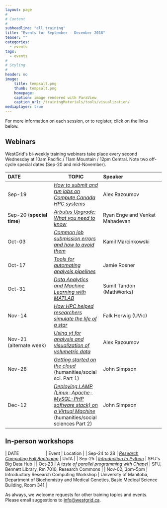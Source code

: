 ```yaml
---
layout: page
#
# Content
#
subheadline: "all training"
title: "Events for September - December 2018"
teaser: ""
categories:
  - events
tags:
  - events
#
# Styling
#
header: no
image:
    title: tempsalt.png
    thumb: tempsalt.png
    homepage:
    caption: image rendered with ParaView
    caption_url: /trainingMaterials/tools/visualization/
mediaplayer: true
---
```


For more information on each session, or to register, click on the links below.

## Webinars

WestGrid's bi-weekly training webinars take place every second Wednesday at 10am Pacific / 11am Mountain
/ 12pm Central. Note two off-cycle special dates (Sep-20 and mid-November).

| DATE&nbsp;&nbsp;&nbsp;&nbsp;&nbsp;&nbsp;&nbsp;&nbsp;&nbsp;&nbsp;&nbsp;&nbsp;&nbsp;&nbsp;&nbsp;&nbsp;&nbsp;&nbsp;&nbsp;&nbsp;&nbsp; | TOPIC | Speaker&nbsp;&nbsp;&nbsp;&nbsp;&nbsp;&nbsp;&nbsp;&nbsp;&nbsp;&nbsp;&nbsp;&nbsp;&nbsp;&nbsp;&nbsp;&nbsp;&nbsp;&nbsp;&nbsp;&nbsp;&nbsp;&nbsp;&nbsp;&nbsp;&nbsp;&nbsp;&nbsp; |
| ------------- | --------------- | ----------------- |
| Sep-19 | [*How to submit and run jobs on Compute Canada HPC systems*](https://www.eventbrite.ca/e/how-to-submit-and-run-jobs-on-compute-canada-hpc-systems-registration-50051711015) | Alex Razoumov |
| Sep-20 (**special time**) | [*Arbutus Upgrade: What you need to know*](https://www.eventbrite.ca/e/arbutus-upgrade-what-you-need-to-know-registration-47577851635) | Ryan Enge and Venkat Mahadevan |
| Oct-03 | [*Common job submission errors and how to avoid them*](https://www.eventbrite.ca/e/common-job-submission-errors-and-how-to-avoid-them-registration-50053116218) | Kamil Marcinkowski |
| Oct-17 | [*Tools for automating analysis pipelines*](https://www.eventbrite.ca/e/tools-for-automating-analysis-pipelines-registration-44241959893) | Jamie Rosner |
| Oct-31 | [*Data Analytics and Machine Learning with MATLAB*](https://www.eventbrite.ca/e/data-analytics-and-machine-learning-with-matlab-registration-50061508319) | Sumit Tandon (MathWorks) |
| Nov-14 | [*How HPC helped researchers simulate the life of a star*](https://www.eventbrite.ca/e/how-hpc-helped-researchers-simulate-the-life-of-a-star-registration-50061876420) | Falk Herwig (UVic) |
| Nov-21 (alternate week) | [*Using yt for analysis and visualization of volumetric data*](https://www.eventbrite.ca/e/using-yt-for-analysis-visualization-of-volumetric-data-registration-51944454261) | Alex Razoumov |
| Nov-28 | [*Getting started on the cloud*](https://www.eventbrite.ca/e/getting-started-in-the-compute-canada-cloud-registration-50059811243) (humanities/social sci. Part 1) | John Simpson |
| Dec-12 | [*Deploying LAMP (Linux-Apache-MySQL-PHP software stack) on a Virtual Machine*](https://www.eventbrite.ca/e/deploying-lamp-on-a-virtual-machine-vm-registration-50060345842) (humanities/social sciences Part 2) | John Simpson |

## In-person workshops

| DATE&nbsp;&nbsp;&nbsp;&nbsp;&nbsp;&nbsp;&nbsp;&nbsp;&nbsp;&nbsp;&nbsp;&nbsp;&nbsp;&nbsp;&nbsp;&nbsp;&nbsp;&nbsp;&nbsp;&nbsp;&nbsp; | Event | Location |
| Sep-24 to 28 | [*Research Computing Fall Bootcamp*](https://ist.ualberta.ca/blog/events/get-ready-research-computing-fall-bootcamp) | UofA |
| Sep-25 | [*Introduction to Python*](https://www.lib.sfu.ca/find/other-materials/data-gis/gis/33694) | SFU's Big Data Hub |
| Oct-23 | [*A taste of parallel programming with Chapel*](https://www.lib.sfu.ca/about/branches-depts/rc/services/workshops/taste-parallel-programming-chapel) | SFU, Bennett Library, Rm 7010, Research Commons |
| Nov-02, 3pm-5pm | Introductory Research Computing Workshop | University of Manitoba, Department of Biochemistry and Medical Genetics, Basic Medical Science Building, Room 341 |

As always, we welcome requests for other training topics and events. Please email suggestions to
info@westgrid.ca.
